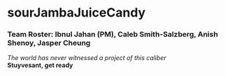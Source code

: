 # sourJambaJuiceCandy
### Team Roster: Ibnul Jahan (PM), Caleb Smith-Salzberg, Anish Shenoy, Jasper Cheung

*The world has never witnessed a project of this caliber* <br>
**Stuyvesant, get ready**
